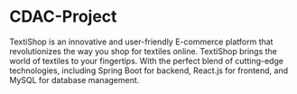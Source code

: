 # CDAC-Project
TextiShop is an innovative and user-friendly E-commerce platform that revolutionizes the way you shop for textiles online.  TextiShop brings the world of textiles to your fingertips. With the perfect blend of cutting-edge technologies, including Spring Boot for backend, React.js for frontend, and MySQL for database management.

